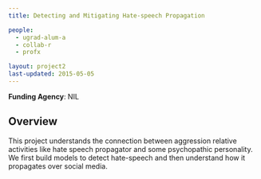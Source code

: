```yaml
---
title: Detecting and Mitigating Hate-speech Propagation 

people:
  - ugrad-alum-a
  - collab-r
  - profx

layout: project2
last-updated: 2015-05-05
---
```


<b>Funding Agency</b>: NIL

<h2>Overview</h2>
This project understands the connection between aggression relative activities like hate speech propagator and some psychopathic personality. We first build models to detect hate-speech and then understand how it propagates over social media.
